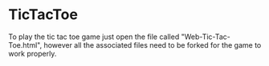 # TicTacToe
To play the tic tac toe game just open the file called "Web-Tic-Tac-Toe.html", however all the associated files need to be forked for the game to work properly.
